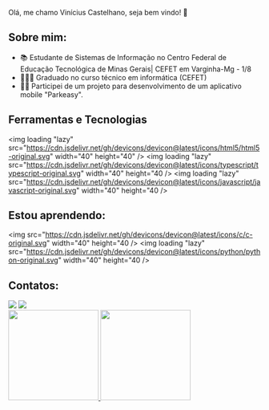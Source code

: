 Olá, me chamo Vinícius Castelhano, seja bem vindo! 👋


## Sobre mim:

- 📚 Estudante de Sistemas de Informação no Centro Federal de Educação Tecnológica de Minas Gerais| CEFET em Varginha-Mg - 1/8
- 👩🏻‍🎓  Graduado no curso técnico em informática (CEFET)
- 👩‍💻 Participei de um projeto para desenvolvimento de um aplicativo mobile "Parkeasy".

## Ferramentas e Tecnologias

<img loading "lazy" src="https://cdn.jsdelivr.net/gh/devicons/devicon@latest/icons/html5/html5-original.svg" width="40" height="40" />
<img loading "lazy" src="https://cdn.jsdelivr.net/gh/devicons/devicon@latest/icons/typescript/typescript-original.svg" width="40" height="40 />
<img loading "lazy" src="https://cdn.jsdelivr.net/gh/devicons/devicon@latest/icons/javascript/javascript-original.svg" width="40" height="40  />

## Estou aprendendo:
<img src="https://cdn.jsdelivr.net/gh/devicons/devicon@latest/icons/c/c-original.svg" width="40" height="40 />
<img loading "lazy" src="https://cdn.jsdelivr.net/gh/devicons/devicon@latest/icons/python/python-original.svg" width="40" height="40 />

## Contatos:

<div>
<a href="https://instagram.com/vini.castelhano" target="_blank"><img loading="lazy" src="https://img.shields.io/badge/-Instagram-%23E4405F?style=for-the-badge&logo=instagram&logoColor=white" target="_blank"></a>
<a href = "mailto:contato@vini08.mantovani@gmail.com"><img loading="lazy" src="https://img.shields.io/badge/Gmail-D14836?style=for-the-badge&logo=gmail&logoColor=white" target="_blank"></a>

<div>
<a href="https://github.com/Vinicin735x">
<img loading="lazy" height="180em" src="https://github-readme-stats.vercel.app/api/top-langs/?username=Vinicin735x&layout=compact&langs_count=7&theme=dracula"/>
<img loading="lazy" height="180em" src="https://github-readme-stats.vercel.app/api?username=Vinicin735x&show_icons=true&theme=dracula&include_all_commits=true&count_private=true"/>
</div>
          
          
          
          

    
          
